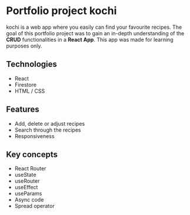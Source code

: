 
# Portfolio project kochi

kochi is a web app where you easily can find your favourite recipes. The goal of this portfolio project was to gain an in-depth understanding of the **CRUD** functionalities in a **React App**. This app was made for learning purposes only. 

## Technologies

- React
- Firestore
- HTML / CSS

## Features

- Add, delete or adjust recipes
- Search through the recipes
- Responsiveness

## Key concepts

- React Router
- useState
- useRouter
- useEffect
- useParams
- Async code
- Spread operator